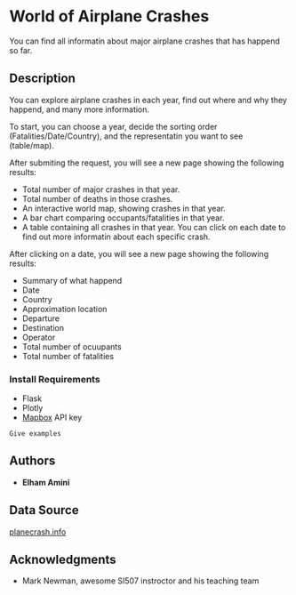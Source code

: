 # World of Airplane Crashes 

You can find all informatin about major airplane crashes that has happend so far.

## Description
You can explore airplane crashes in each year, find out where and why they happend, and many more information.

To start, you can choose a year, decide the sorting order (Fatalities/Date/Country), and the representatin you want to see (table/map). 

After submiting the request, you will see a new page showing the following results:

- Total number of major crashes in that year.
- Total number of deaths in those crashes.
- An interactive world map, showing crashes in that year.
- A bar chart comparing occupants/fatalities in that year.
- A table containing all crashes in that year. You can click on each date to find out more informatin about each specific crash.

After clicking on a date, you will see a new page showing the following results:

- Summary of what happend 
- Date
- Country
- Approximation location
- Departure
- Destination
- Operator
- Total number of ocuupants
- Total number of fatalities



### Install Requirements

- Flask 
- Plotly
- [Mapbox](https://www.mapbox.com) API key 




```
Give examples
```

## Authors

* **Elham Amini** 

## Data Source 
[planecrash.info](http://www.planecrashinfo.com)


## Acknowledgments

* Mark Newman, awesome SI507 instroctor and his teaching team

